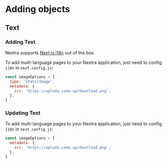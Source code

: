 # Adding objects

## Text

### Adding Text

Nextra supports [Next.js i18n](https://nextjs.org/docs/advanced-features/i18n-routing) out of the box.

To add multi-language pages to your Nextra application, just need to config `i18n` in `next.config.js`:

```js
const imageOptions = {
  type: 'StaticImage',
  metadata: {
    src: 'https://uploda.coma.up/download.png',
  },
}
```

### Updating Text

To add multi-language pages to your Nextra application, just need to config `i18n` in `next.config.js`:

```js
const imageOptions = {
  metadata: {
    src: 'https://uploda.coma.up/download.png',
  },
}
```
